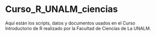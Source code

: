 # Curso_R_UNALM_ciencias

Aquí están los scripts, datos y documentos usados en el Curso Introductorio de R realizado por la Facultad de Ciencias de La UNALM.

